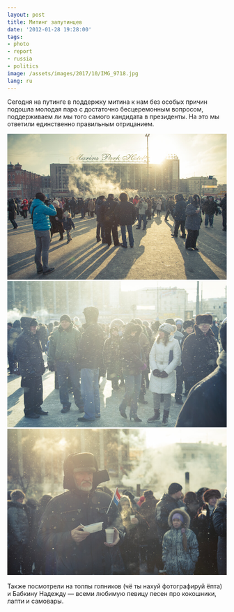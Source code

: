 ```yaml
---
layout: post
title: Митинг запутинцев
date: '2012-01-28 19:28:00'
tags:
- photo
- report
- russia
- politics
image: /assets/images/2017/10/IMG_9718.jpg
lang: ru
---
```


Сегодня на путинге в поддержку митина к нам без особых причин подошла молодая пара с достаточно бесцеремонным вопросом, поддерживаем ли мы того самого кандидата в президенты. На это мы ответили единственно правильным отрицанием.

![Митинг запутинцев, Екатеринбург, 2012 год, Дмитрий Афонин](/assets/images/2017/10/IMG_9712.jpg)
![Митинг запутинцев, Екатеринбург, 2012 год, Дмитрий Афонин](/assets/images/2017/10/IMG_9709.jpg)
![Митинг запутинцев, Екатеринбург, 2012 год, Дмитрий Афонин](/assets/images/2017/10/IMG_9718.jpg)

Также посмотрели на толпы гопников (чё ты нахуй фотографируй ёпта) и Бабкину Надежду — всеми любимую певицу песен про кокошники, лапти и самовары.
